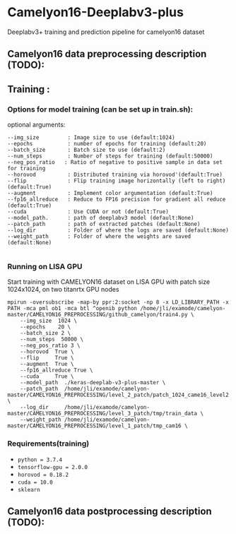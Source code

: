 # Camelyon16-Deeplabv3-plus
Deeplabv3+ training and prediction pipeline for camelyon16 dataset

## Camelyon16 data preprocessing description (TODO):

## Training :

### Options for model training (can be set up in train.sh):

optional arguments:

```
--img_size         : Image size to use (default:1024)
--epochs           : number of epochs for training (default:20)
--batch_size       : Batch size to use (default:2)
--num_steps        : Number of steps for training (default:50000)
--neg_pos_ratio   : Ratio of negative to positive sample in data set for training
--horovod          : Distributed training via horovod'(default:True)
--flip             : Flip training image horizontally (left to right) (default:True)
--augment          : Implement color argumentation (default:True)
--fp16_allreduce   : Reduce to FP16 precision for gradient all reduce (default:True)
--cuda             : Use CUDA or not (default:True)
--model_path.      : path of deeplabv3 model (default:None)
--patch_path       : path of extracted patches (default:None)
--log_dir          : Folder of where the logs are saved (default:None)
--weight_path      : Folder of where the weights are saved (default:None)


```
### Running on LISA GPU

Start training with CAMELYON16 dataset on LISA GPU with patch size 1024x1024, on two titanrtx GPU nodes

```
mpirun -oversubscribe -map-by ppr:2:socket -np 8 -x LD_LIBRARY_PATH -x PATH -mca pml ob1 -mca btl ^openib python /home/jli/examode/camelyon-master/CAMELYON16_PREPROCESSING/github_camelyon/train4.py \
    --img_size  1024 \
    --epochs    20 \
    --batch_size 2 \
    --num_steps  50000 \
    --neg_pos_ratio 3 \
    --horovod  True \
    --flip     True \
    --augment  True \
    --fp16_allreduce True \
    --cuda     True \
    --model_path  ./keras-deeplab-v3-plus-master \
    --patch_path  /home/jli/examode/camelyon-master/CAMELYON16_PREPROCESSING/level_2_patch/patch_1024_came16_level2 \
    --log_dir     /home/jli/examode/camelyon-master/CAMELYON16_PREPROCESSING/level_3_patch/tmp/train_data \
    --weight_path /home/jli/examode/camelyon-master/CAMELYON16_PREPROCESSING/level_1_patch/tmp_cam16 \
```
### Requirements(training)
* `python = 3.7.4`
* `tensorflow-gpu = 2.0.0`
* `horovod = 0.18.2`
* `cuda = 10.0`
* `sklearn`


## Camelyon16 data postprocessing description (TODO):
